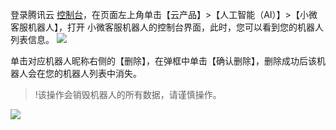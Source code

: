 
登录腾讯云 [控制台](https://console.cloud.tencent.com/)，在页面左上角单击【云产品】>【人工智能（AI）】>【小微客服机器人】，打开 小微客服机器人的控制台界面，此时，您可以看到您的机器人列表信息。
![](http://mc.qcloudimg.com/static/img/ea9489cd9b5524042afcdf9b7fc329f8/image.png)

单击对应机器人昵称右侧的【删除】，在弹框中单击【确认删除】，删除成功后该机器人会在您的机器人列表中消失。
>!该操作会销毁机器人的所有数据，请谨慎操作。

![](http://mc.qcloudimg.com/static/img/1a5ac3c6e917b71a446563d3c4879b29/image.png)
